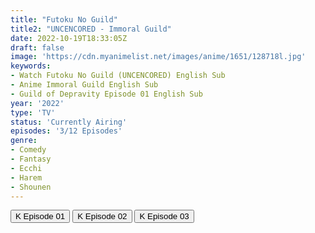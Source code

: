 ```yaml
---
title: "Futoku No Guild"
title2: "UNCENCORED - Immoral Guild"
date: 2022-10-19T18:33:05Z
draft: false
image: 'https://cdn.myanimelist.net/images/anime/1651/128718l.jpg'
keywords:
- Watch Futoku No Guild (UNCENCORED) English Sub
- Anime Immoral Guild English Sub
- Guild of Depravity Episode 01 English Sub
year: '2022'
type: 'TV'
status: 'Currently Airing'
episodes: '3/12 Episodes'
genre:
- Comedy
- Fantasy
- Ecchi
- Harem
- Shounen
---
```


<div class="d-g gg-5 gtc-r ai-c">
<button onclick="window.open('?kwf=FutokuNoGuild/Futoku No Guild UNCEN - 01','_blank')">K Episode 01</button>
<button onclick="window.open('?kwf=FutokuNoGuild/Futoku No Guild UNCEN - 02','_blank')">K Episode 02</button>
<button onclick="window.open('?kwf=FutokuNoGuild/Futoku No Guild UNCEN - 03','_blank')">K Episode 03</button>
</div>